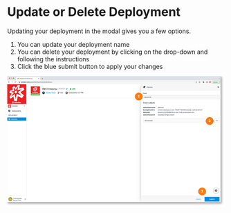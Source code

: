 # Update or Delete Deployment

Updating your deployment in the modal gives you a few options.

1. You can update your deployment name
2. You can delete your deployment by clicking on the drop-down and following the instructions
3. Click the blue submit button to apply your changes

<a href="../../../images/infra-deployment-update-lg.jpg" target="_blank"><img src="../../../images/infra-deployment-update.jpg" style="margin: auto; display: block"></a>
